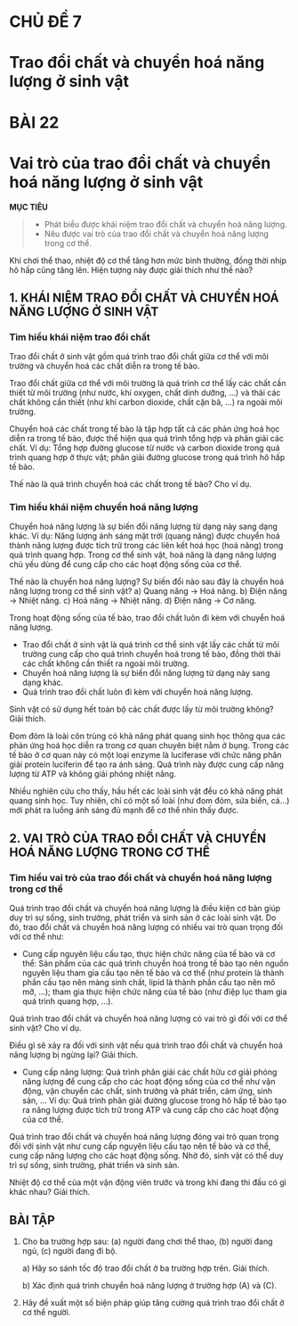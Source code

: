 # CHỦ ĐỀ 7

# Trao đổi chất và chuyển hoá năng lượng ở sinh vật

# BÀI 22

# Vai trò của trao đổi chất và chuyển hoá năng lượng ở sinh vật

**MỤC TIÊU**
> - Phát biểu được khái niệm trao đổi chất và chuyển hoá năng lượng.
> - Nêu được vai trò của trao đổi chất và chuyển hoá năng lượng trong cơ thể.

Khi chơi thể thao, nhiệt độ cơ thể tăng hơn mức bình thường, đồng thời nhịp hô hấp cũng tăng lên. Hiện tượng này được giải thích như thế nào?

## 1. KHÁI NIỆM TRAO ĐỔI CHẤT VÀ CHUYỂN HOÁ NĂNG LƯỢNG Ở SINH VẬT

### Tìm hiểu khái niệm trao đổi chất

Trao đổi chất ở sinh vật gồm quá trình trao đổi chất giữa cơ thể với môi trường và chuyển hoá các chất diễn ra trong tế bào.

Trao đổi chất giữa cơ thể với môi trường là quá trình cơ thể lấy các chất cần thiết từ môi trường (như nước, khí oxygen, chất dinh dưỡng, ...) và thải các chất không cần thiết (như khí carbon dioxide, chất cặn bã, ...) ra ngoài môi trường.

Chuyển hoá các chất trong tế bào là tập hợp tất cả các phản ứng hoá học diễn ra trong tế bào, được thể hiện qua quá trình tổng hợp và phân giải các chất. Ví dụ: Tổng hợp đường glucose từ nước và carbon dioxide trong quá trình quang hợp ở thực vật; phân giải đường glucose trong quá trình hô hấp tế bào.

Thế nào là quá trình chuyển hoá các chất trong tế bào? Cho ví dụ.

### Tìm hiểu khái niệm chuyển hoá năng lượng

Chuyển hoá năng lượng là sự biến đổi năng lượng từ dạng này sang dạng khác. Ví dụ: Năng lượng ánh sáng mặt trời (quang năng) được chuyển hoá thành năng lượng được tích trữ trong các liên kết hoá học (hoá năng) trong quá trình quang hợp. Trong cơ thể sinh vật, hoá năng là dạng năng lượng chủ yếu dùng để cung cấp cho các hoạt động sống của cơ thể.

Thế nào là chuyển hoá năng lượng?
Sự biến đổi nào sau đây là chuyển hoá năng lượng trong cơ thể sinh vật?
a) Quang năng → Hoá năng.
b) Điện năng → Nhiệt năng.
c) Hoá năng → Nhiệt năng.
d) Điện năng → Cơ năng.

Trong hoạt động sống của tế bào, trao đổi chất luôn đi kèm với chuyển hoá năng lượng.

- Trao đổi chất ở sinh vật là quá trình cơ thể sinh vật lấy các chất từ môi trường cung cấp cho quá trình chuyển hoá trong tế bào, đồng thời thải các chất không cần thiết ra ngoài môi trường.
- Chuyển hoá năng lượng là sự biến đổi năng lượng từ dạng này sang dạng khác.
- Quá trình trao đổi chất luôn đi kèm với chuyển hoá năng lượng.

Sinh vật có sử dụng hết toàn bộ các chất được lấy từ môi trường không? Giải thích.

Đom đóm là loài côn trùng có khả năng phát quang sinh học thông qua các phản ứng hoá học diễn ra trong cơ quan chuyên biệt nằm ở bụng. Trong các tế bào ở cơ quan này có một loại enzyme là luciferase với chức năng phân giải protein luciferin để tạo ra ánh sáng. Quá trình này được cung cấp năng lượng từ ATP và không giải phóng nhiệt năng.

Nhiều nghiên cứu cho thấy, hầu hết các loài sinh vật đều có khả năng phát quang sinh học. Tuy nhiên, chỉ có một số loài (như đom đóm, sứa biển, cá...) mới phát ra luồng ánh sáng đủ mạnh để cơ thể nhìn thấy được.

## 2. VAI TRÒ CỦA TRAO ĐỔI CHẤT VÀ CHUYỂN HOÁ NĂNG LƯỢNG TRONG CƠ THỂ

### Tìm hiểu vai trò của trao đổi chất và chuyển hoá năng lượng trong cơ thể

Quá trình trao đổi chất và chuyển hoá năng lượng là điều kiện cơ bản giúp duy trì sự sống, sinh trưởng, phát triển và sinh sản ở các loài sinh vật. Do đó, trao đổi chất và chuyển hoá năng lượng có nhiều vai trò quan trọng đối với cơ thể như:

- Cung cấp nguyên liệu cấu tạo, thực hiện chức năng của tế bào và cơ thể: Sản phẩm của các quá trình chuyển hoá trong tế bào tạo nên nguồn nguyên liệu tham gia cấu tạo nên tế bào và cơ thể (như protein là thành phần cấu tạo nên màng sinh chất, lipid là thành phần cấu tạo nên mô mỡ, ...); tham gia thực hiện chức năng của tế bào (như điệp lục tham gia quá trình quang hợp, ...).

Quá trình trao đổi chất và chuyển hoá năng lượng có vai trò gì đối với cơ thể sinh vật? Cho ví dụ.

Điều gì sẽ xảy ra đối với sinh vật nếu quá trình trao đổi chất và chuyển hoá năng lượng bị ngừng lại? Giải thích.

- Cung cấp năng lượng: Quá trình phân giải các chất hữu cơ giải phóng năng lượng để cung cấp cho các hoạt động sống của cơ thể như vận động, vận chuyển các chất, sinh trưởng và phát triển, cảm ứng, sinh sản, ... Ví dụ: Quá trình phân giải đường glucose trong hô hấp tế bào tạo ra năng lượng được tích trữ trong ATP và cung cấp cho các hoạt động của cơ thể.

Quá trình trao đổi chất và chuyển hoá năng lượng đóng vai trò quan trọng đối với sinh vật như cung cấp nguyên liệu cấu tạo nên tế bào và cơ thể, cung cấp năng lượng cho các hoạt động sống. Nhờ đó, sinh vật có thể duy trì sự sống, sinh trưởng, phát triển và sinh sản.

Nhiệt độ cơ thể của một vận động viên trước và trong khi đang thi đấu có gì khác nhau? Giải thích.

## BÀI TẬP

1. Cho ba trường hợp sau: (a) người đang chơi thể thao, (b) người đang ngủ, (c) người đang đi bộ.
   
     a) Hãy so sánh tốc độ trao đổi chất ở ba trường hợp trên. Giải thích.
   
     b) Xác định quá trình chuyển hoá năng lượng ở trường hợp (A) và (C).
2. Hãy đề xuất một số biện pháp giúp tăng cường quá trình trao đổi chất ở cơ thể người.
